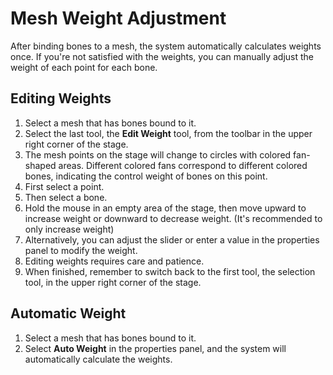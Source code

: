 # Mesh Weight Adjustment

After binding bones to a mesh, the system automatically calculates weights once. If you're not satisfied with the weights, you can manually adjust the weight of each point for each bone.

## Editing Weights
1. Select a mesh that has bones bound to it.
2. Select the last tool, the **Edit Weight** tool, from the toolbar in the upper right corner of the stage.
3. The mesh points on the stage will change to circles with colored fan-shaped areas. Different colored fans correspond to different colored bones, indicating the control weight of bones on this point.
4. First select a point.
5. Then select a bone.
6. Hold the mouse in an empty area of the stage, then move upward to increase weight or downward to decrease weight. (It's recommended to only increase weight)
7. Alternatively, you can adjust the slider or enter a value in the properties panel to modify the weight.
8. Editing weights requires care and patience.
9. When finished, remember to switch back to the first tool, the selection tool, in the upper right corner of the stage.

## Automatic Weight
1. Select a mesh that has bones bound to it.
2. Select **Auto Weight** in the properties panel, and the system will automatically calculate the weights.